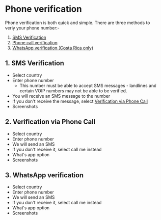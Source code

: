 # Phone verification

Phone verification is both quick and simple. There are three methods to veriy your phone number:-

1. [SMS Verification](phone-verification.md#id-1.-sms-verification)
2. [Phone call verification](phone-verification.md#id-2.-verification-via-phone-call)
3. [WhatsApp verification (Costa Rica only)](phone-verification.md#id-3.-whatsapp-verification)



## 1. SMS Verification

* Select country
* Enter phone number
  * This number must be able to accept SMS messages - landlines and certain VOIP numbers may not be able to be verified.
* You will receive an SMS message to the number
* If you don't receive the message, select [Verification via Phone Call](phone-verification.md)
* Screenshots

## 2. Verification via Phone Call&#x20;

* Select country
* Enter phone number
* We will send an SMS
* If you don't receive it, select call me instead
* What's app option
* Screenshots

## 3. WhatsApp verification

* Select country
* Enter phone number
* We will send an SMS
* If you don't receive it, select call me instead
* What's app option
* Screenshots



